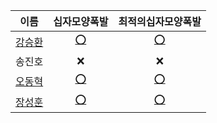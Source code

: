 |                    이름                    |                                                                십자모양폭발                                                                 |                                                                           최적의십자모양폭발                                                                           |
| :----------------------------------------: | :-----------------------------------------------------------------------------------------------------------------------------------------: | :--------------------------------------------------------------------------------------------------------------------------------------------------------------------: |
|   [강승환](https://github.com/kangshwan)   | [⭕](https://github.com/HUFS-ICE-STUDY/Algorithm/blob/main/codetree/Week01/%EC%8B%AD%EC%9E%90%EB%AA%A8%EC%96%91%ED%8F%AD%EB%B0%9C_kang.cpp) | [⭕](https://github.com/HUFS-ICE-STUDY/Algorithm/blob/main/codetree/Week01/%EC%B5%9C%EC%A0%81%EC%9D%98%EC%8B%AD%EC%9E%90%EB%AA%A8%EC%96%91%ED%8F%AD%EB%B0%9C_kang.cpp) |
|                   송진호                   |                                                                     ❌                                                                      |                                                                                   ❌                                                                                   |
| [오동혁](https://github.com/97DongHyeokOH) |   [⭕](https://github.com/97DongHyeokOH/Algorithm/blob/main/codetree/Week01/%EC%8B%AD%EC%9E%90%EB%AA%A8%EC%96%91%ED%8F%AD%EB%B0%9C_oh.py)   |   [⭕](https://github.com/97DongHyeokOH/Algorithm/blob/main/codetree/Week01/%EC%B5%9C%EC%A0%81%EC%9D%98%EC%8B%AD%EC%9E%90%EB%AA%A8%EC%96%91%ED%8F%AD%EB%B0%9C_oh.py)   |
|    [장성훈](https://github.com/jsh9611)    |     [⭕](https://github.com/jsh9611/Algorithm/blob/main/codetree/Week01/%EC%8B%AD%EC%9E%90%EB%AA%A8%EC%96%91%ED%8F%AD%EB%B0%9C_jang.py)     |     [⭕](https://github.com/jsh9611/Algorithm/blob/main/codetree/Week01/%EC%B5%9C%EC%A0%81%EC%9D%98%EC%8B%AD%EC%9E%90%EB%AA%A8%EC%96%91%ED%8F%AD%EB%B0%9C_jang.py)     |
